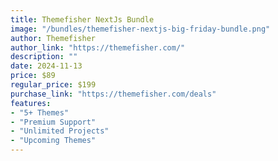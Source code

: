 ```yaml
---
title: Themefisher NextJs Bundle
image: "/bundles/themefisher-nextjs-big-friday-bundle.png"
author: Themefisher
author_link: "https://themefisher.com/"
description: ""
date: 2024-11-13
price: $89
regular_price: $199
purchase_link: "https://themefisher.com/deals"
features:
- "5+ Themes"
- "Premium Support"
- "Unlimited Projects"
- "Upcoming Themes"
---
```

